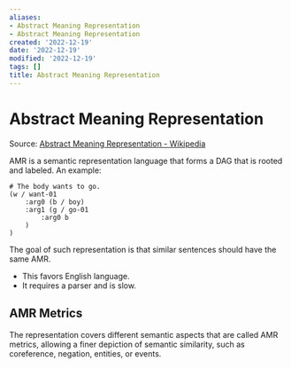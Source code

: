 ```yaml
---
aliases:
- Abstract Meaning Representation
- Abstract Meaning Representation
created: '2022-12-19'
date: '2022-12-19'
modified: '2022-12-19'
tags: []
title: Abstract Meaning Representation
---
```


# Abstract Meaning Representation

Source: [Abstract Meaning Representation - Wikipedia](https://en.wikipedia.org/wiki/Abstract_Meaning_Representation)

AMR is a semantic representation language that forms a DAG that is rooted and labeled. An example:

```
# The body wants to go.
(w / want-01
	:arg0 (b / boy)
	:arg1 (g / go-01
		:arg0 b
	)
)
```

The goal of such representation is that similar sentences should have the same AMR.

- This favors English language.
- It requires a parser and is slow.

## AMR Metrics

The representation covers different semantic aspects that are called AMR metrics, allowing a finer depiction of semantic similarity, such as coreference, negation, entities, or events.